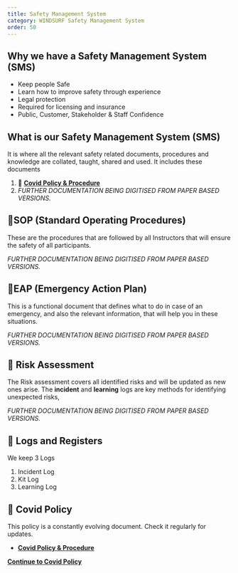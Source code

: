 ```yaml
---
title: Safety Management System
category: WINDSURF Safety Management System
order: 50
---
```


## Why we have a Safety Management System (SMS)
- Keep people Safe
- Learn how to improve safety through experience
- Legal protection
- Required for licensing and insurance
- Public, Customer, Stakeholder & Staff Confidence

## What is our Safety Management System (SMS)
It is where all the relevant safety related documents, procedures and knowledge are collated, taught, shared and used.
It includes these documents

1.  📕 [**Covid Policy & Procedure**](https://numbat70.github.io/clyde/Content/80-WINDSURF_SMS_COVID/)
2.  *FURTHER DOCUMENTATION BEING DIGITISED FROM PAPER BASED VERSIONS.*

## 📕SOP (Standard Operating Procedures)
These are the procedures that are followed by all Instructors that will ensure the safety of all participants.


*FURTHER DOCUMENTATION BEING DIGITISED FROM PAPER BASED VERSIONS.*

## 📕EAP (Emergency Action Plan)
This is a functional document that defines what to do in case of an emergency, and also the relevant information, that will help you in these situations.


*FURTHER DOCUMENTATION BEING DIGITISED FROM PAPER BASED VERSIONS.*

## 📕 Risk Assessment
The Risk assessment covers all identified risks and will be updated as new ones arise.
The **incident** and **learning** logs are key methods for identifying unexpected risks,


*FURTHER DOCUMENTATION BEING DIGITISED FROM PAPER BASED VERSIONS.*

## 📝 Logs and Registers
We keep 3 Logs
1. Incident Log
2. Kit Log
3. Learning Log


## 📕 Covid Policy
This policy is a constantly evolving document. Check it regularly for updates.
- [**Covid Policy & Procedure**](https://numbat70.github.io/clyde/Content/80-WINDSURF_SMS_COVID/)

**[Continue to Covid Policy](https://numbat70.github.io/clyde/Content/80-WINDSURF_SMS_COVID/)**

